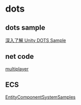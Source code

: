 # dots

## dots sample

[深入了解 Unity DOTS Sample](https://zhuanlan.zhihu.com/p/110802975)

## net code

[multiplayer](https://github.com/Unity-Technologies/multiplayer)

## ECS

[EntityComponentSystemSamples](https://github.com/Unity-Technologies/EntityComponentSystemSamples)